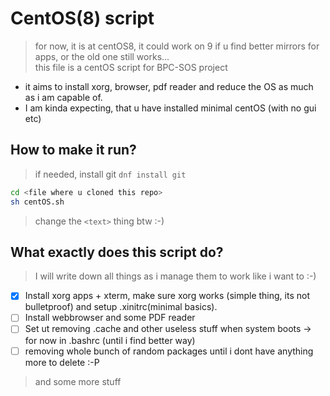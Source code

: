 # CentOS(8) script
> for now, it is at centOS8, it could work on 9 if u find better mirrors for apps, or the old one still works... <br>
> this file is a centOS script for BPC-SOS project
+ it aims to install xorg, browser, pdf reader and reduce the OS as much as i am capable of.
+ I am kinda expecting, that u have installed minimal centOS (with no gui etc)
## How to make it run?
> if needed, install git ``dnf install git``
```bash
cd <file where u cloned this repo>
sh centOS.sh 
```
> change the ``<text>`` thing btw :-)
## What exactly does this script do?
> I will write down all things as i manage them to work like i want to :-)
- [x] Install xorg apps + xterm, make sure xorg works (simple thing, its not bulletproof) and setup .xinitrc(minimal basics).
- [ ] Install webbrowser and some PDF reader
- [ ] Set ut removing .cache and other useless stuff when system boots -> for now in .bashrc (until i find better way)
- [ ] removing whole bunch of random packages until i dont have anything more to delete :-P
> and some more stuff